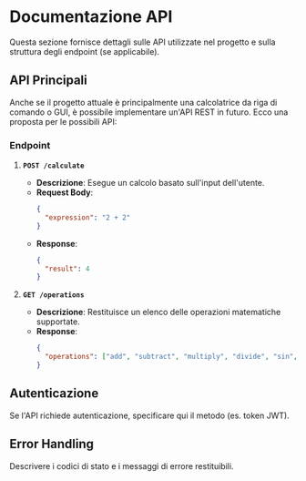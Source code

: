 # Documentazione API

Questa sezione fornisce dettagli sulle API utilizzate nel progetto e sulla struttura degli endpoint (se applicabile).

## API Principali
Anche se il progetto attuale è principalmente una calcolatrice da riga di comando o GUI, è possibile implementare un'API REST in futuro. Ecco una proposta per le possibili API:

### Endpoint
1. **`POST /calculate`**
   - **Descrizione**: Esegue un calcolo basato sull'input dell'utente.
   - **Request Body**:
     ```json
     {
       "expression": "2 + 2"
     }
     ```
   - **Response**:
     ```json
     {
       "result": 4
     }
     ```

2. **`GET /operations`**
   - **Descrizione**: Restituisce un elenco delle operazioni matematiche supportate.
   - **Response**:
     ```json
     {
       "operations": ["add", "subtract", "multiply", "divide", "sin", "cos", "tan"]
     }
     ```

## Autenticazione
Se l'API richiede autenticazione, specificare qui il metodo (es. token JWT).

## Error Handling
Descrivere i codici di stato e i messaggi di errore restituibili.
